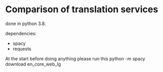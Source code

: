 # Comparison of translation services

done in python 3.8.

dependencies:
* spacy
* requests

At the start before doing anything please run this
python -m spacy download en_core_web_lg